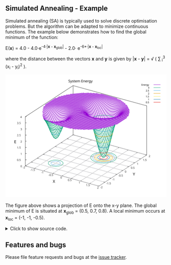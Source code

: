 ##  Simulated Annealing - Example

Simulated annealing (SA) is typically used to solve discrete optimisation problems. But the algorithm can be adapted to minimize continuous functions. The example below demonstrates how
to find the global minimum of the function:

E(**x**) = 4.0 - 4.0&middot;e<sup>-4&middot;|**x** - **x**<sub>glob</sub>|</sup> - 2.0&middot; e<sup>-6*&middot;|**x** - **x**<sub>loc</sub>|</sup>

where the distance between the vectors **x** and **y** is given by |**x** - **y**| = &#8730; ( &sum;<sub> i</sub><sup>3</sup> (x<sub>i</sub> - y<sub>i</sub>)<sup>2</sup> ).

![Energy Function](https://raw.githubusercontent.com/simphotonics/simulated_annealing/main/example/plots/energy2d.svg?sanitize=true)


The figure above shows a projection of E onto the x-y plane. The global minimum of E
is situated at **x**<sub>glob</sub> = (0.5, 0.7, 0.8). A local minimum occurs at **x**<sub>loc</sub> = (-1, -1, -0.5).

<details><summary> Click to show source code.</summary>

```Dart

```
</details>


## Features and bugs
Please file feature requests and bugs at the [issue tracker].

[issue tracker]: https://github.com/simphotonics/simulated_annealing/issues

[SearchSpace]: https://pub.dev/documentation/simulated_annealing/latest/simulated_annealing/SearchSpaceClass.html

[FixedInterval]: https://pub.dev/documentation/simulated_annealing/latest/simulated_annealing/FixedIntervalClass.html

[ParametricInterval]: https://pub.dev/documentation/simulated_annealing/latest/simulated_annealing/ParametricIntervalClass.html
